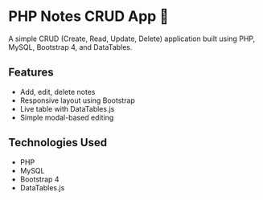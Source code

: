 # PHP Notes CRUD App 📝

A simple CRUD (Create, Read, Update, Delete) application built using PHP, MySQL, Bootstrap 4, and DataTables.

## Features
- Add, edit, delete notes
- Responsive layout using Bootstrap
- Live table with DataTables.js
- Simple modal-based editing

 ## Technologies Used
- PHP
- MySQL
- Bootstrap 4
- DataTables.js





